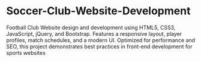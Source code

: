 # Soccer-Club-Website-Development
Football Club Website design and development using HTML5, CSS3, JavaScript, jQuery, and Bootstrap. Features a responsive layout, player profiles, match schedules, and a modern UI. Optimized for performance and SEO, this project demonstrates best practices in front-end development for sports websites
